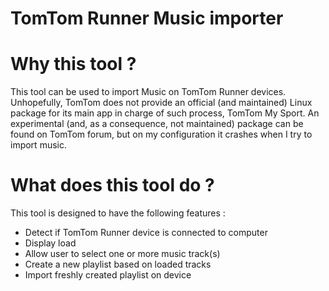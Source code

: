 # TomTom Runner Music importer

# Why this tool ?
This tool can be used to import Music on TomTom Runner devices. Unhopefully, TomTom does not provide an official (and maintained) Linux package for its main app in charge of such process, TomTom My Sport. An experimental (and, as a consequence, not maintained) package can be found on TomTom forum, but on my configuration it crashes when I try to import music.

# What does this tool do ?
This tool is designed to have the following features :

* Detect if TomTom Runner device is connected to computer
* Display load
* Allow user to select one or more music track(s)
* Create a new playlist based on loaded tracks
* Import freshly created playlist on device

